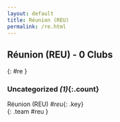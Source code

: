 ```yaml
---
layout: default
title: Réunion (REU)
permalink: /re.html
---
```



## Réunion (REU) - 0 Clubs
{: #re }









### Uncategorized _(1)_{:.count}


Réunion  (REU)  _#reu_{: .key} <br>
{: .team #reu }


 
